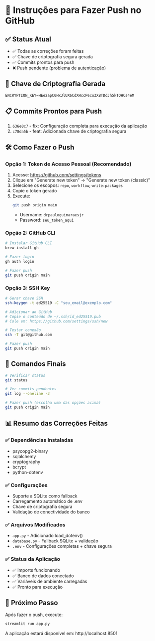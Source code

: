 # 🚀 Instruções para Fazer Push no GitHub

## ✅ Status Atual
- ✅ Todas as correções foram feitas
- ✅ Chave de criptografia segura gerada
- ✅ Commits prontos para push
- ❌ Push pendente (problema de autenticação)

## 🔑 Chave de Criptografia Gerada
```
ENCRYPTION_KEY=HEe2apC0HxJlUX6CdXHccPeco3XBTDdJh5kTOHCs4eM
```

## 📋 Commits Prontos para Push
1. `636e0c7` - fix: Configuração completa para execução da aplicação
2. `c78da5b` - feat: Adicionada chave de criptografia segura

## 🛠️ Como Fazer o Push

### Opção 1: Token de Acesso Pessoal (Recomendado)
1. Acesse: https://github.com/settings/tokens
2. Clique em "Generate new token" → "Generate new token (classic)"
3. Selecione os escopos: `repo`, `workflow`, `write:packages`
4. Copie o token gerado
5. Execute:
   ```bash
   git push origin main
   ```
   - Username: `drpauloguimaraesjr`
   - Password: `seu_token_aqui`

### Opção 2: GitHub CLI
```bash
# Instalar GitHub CLI
brew install gh

# Fazer login
gh auth login

# Fazer push
git push origin main
```

### Opção 3: SSH Key
```bash
# Gerar chave SSH
ssh-keygen -t ed25519 -C "seu_email@exemplo.com"

# Adicionar ao GitHub
# Copie o conteúdo de ~/.ssh/id_ed25519.pub
# Cole em: https://github.com/settings/ssh/new

# Testar conexão
ssh -T git@github.com

# Fazer push
git push origin main
```

## 🎯 Comandos Finais
```bash
# Verificar status
git status

# Ver commits pendentes
git log --oneline -3

# Fazer push (escolha uma das opções acima)
git push origin main
```

## 📊 Resumo das Correções Feitas

### ✅ Dependências Instaladas
- psycopg2-binary
- sqlalchemy
- cryptography
- bcrypt
- python-dotenv

### ✅ Configurações
- Suporte a SQLite como fallback
- Carregamento automático de .env
- Chave de criptografia segura
- Validação de conectividade do banco

### ✅ Arquivos Modificados
- `app.py` - Adicionado load_dotenv()
- `database.py` - Fallback SQLite + validação
- `.env` - Configurações completas + chave segura

### ✅ Status da Aplicação
- ✅ Imports funcionando
- ✅ Banco de dados conectado
- ✅ Variáveis de ambiente carregadas
- ✅ Pronto para execução

## 🚀 Próximo Passo
Após fazer o push, execute:
```bash
streamlit run app.py
```

A aplicação estará disponível em: http://localhost:8501
